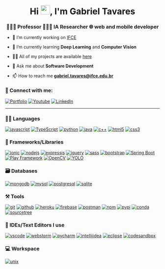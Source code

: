 <h1 align="center">Hi <img src="https://raw.githubusercontent.com/MartinHeinz/MartinHeinz/master/wave.gif" width="30">, I'm Gabriel Tavares</h1>
<h3 align="center">👨🏻‍🏫 Professor 🧑🏻‍💻 IA Researcher 🌐 web and mobile developer</h3>

- 🔭 I’m currently working on [IFCE](https://ifce.edu.br)

- 🌱 I’m currently learning **Deep Learning** and **Computer Vision**

- 👨‍💻 All of my projects are available [here](https://gabrieltavaresmelo.github.io/portifolio)

- 💬 Ask me about **Software Development**

- 📫 How to reach me **gabriel.tavares@ifce.edu.br**

### 🤝 Connect with me:

[![Portfolio](https://img.shields.io/badge/Portfolio-000000?style=for-the-badge&logo=Portfolio&logoColor=white)](https://gabrieltavaresmelo.github.io/portifolio)
[![Youtube](https://img.shields.io/badge/YouTube-F80000?style=for-the-badge&logo=youtube&logoColor=white)](https://www.youtube.com/channel/UCIap01bau4RPLh0fcaHu1Hg)
[![LinkedIn](https://img.shields.io/badge/LinkedIn-0077B5?style=for-the-badge&logo=linkedin&logoColor=white)](https://www.linkedin.com/in/gabriel-tavares-melo)

---

### 🧑‍💻 Languages

[![javascript](https://img.shields.io/badge/JavaScript-323330?style=for-the-badge&logo=javascript&logoColor=F7DF1E)](https://gabrieltavaresmelo.github.io/portifolio)
[![TypeScript](https://img.shields.io/badge/TypeScript-007ACC?style=for-the-badge&logo=typescript&logoColor=white)](https://gabrieltavaresmelo.github.io/portifolio)
[![python](https://img.shields.io/badge/Python-FFD43B?style=for-the-badge&logo=python&logoColor=darkgreen)](https://gabrieltavaresmelo.github.io/portifolio)
[![java](https://img.shields.io/badge/Java-ED8B00?style=for-the-badge&logo=java&logoColor=white)](https://gabrieltavaresmelo.github.io/portifolio)
[![c++](https://img.shields.io/badge/C%2B%2B-00599C?style=for-the-badge&logo=c%2B%2B&logoColor=white)](https://gabrieltavaresmelo.github.io/portifolio)
[![html5](https://img.shields.io/badge/HTML5-E34F26?style=for-the-badge&logo=html5&logoColor=white)](https://gabrieltavaresmelo.github.io/portifolio)
[![css3](https://img.shields.io/badge/CSS3-1572B6?style=for-the-badge&logo=css3&logoColor=white)](https://gabrieltavaresmelo.github.io/portifolio)

### 🧩 Frameworks/Libraries

[![ionic](https://img.shields.io/badge/Ionic-20232A?style=for-the-badge&logo=ionic&logoColor=61DAFB)](https://gabrieltavaresmelo.github.io/portifolio)
[![nodejs](https://img.shields.io/badge/Node.js-339933?style=for-the-badge&logo=nodedotjs&logoColor=white)](https://gabrieltavaresmelo.github.io/portifolio)
[![expressjs](https://img.shields.io/badge/Express.js-000000?style=for-the-badge&logo=express&logoColor=white)](https://gabrieltavaresmelo.github.io/portifolio)
[![jquery](https://img.shields.io/badge/jQuery-0769AD?style=for-the-badge&logo=jquery&logoColor=white)](https://gabrieltavaresmelo.github.io/portifolio)
[![sass](https://img.shields.io/badge/Sass-CC6699?style=for-the-badge&logo=sass&logoColor=white)](https://gabrieltavaresmelo.github.io/portifolio)
[![bootstrap](https://img.shields.io/badge/Bootstrap-563D7C?style=for-the-badge&logo=bootstrap&logoColor=white)](https://gabrieltavaresmelo.github.io/portifolio)
[![Spring Boot](https://img.shields.io/badge/Spring%20Boot-20232A?style=for-the-badge&logo=spring&logoColor=61DAFB)](https://gabrieltavaresmelo.github.io/portifolio)
[![Play Framework](https://img.shields.io/badge/Play%20Framework-20232A?style=for-the-badge&logo=scala&logoColor=61DAFB)](https://gabrieltavaresmelo.github.io/portifolio)
[![OpenCV](https://img.shields.io/badge/OpenCV-20232A?style=for-the-badge&logo=opencv&logoColor=61DAFB)](https://gabrieltavaresmelo.github.io/portifolio)
[![YOLO](https://img.shields.io/badge/YOLO-20232A?style=for-the-badge&logo=yolo&logoColor=61DAFB)](https://gabrieltavaresmelo.github.io/portifolio)

### 🗃️ Databases

[![mongodb](https://img.shields.io/badge/MongoDB-4EA94B?style=for-the-badge&logo=mongodb&logoColor=white)](https://gabrieltavaresmelo.github.io/portifolio)
[![mysql](https://img.shields.io/badge/MySQL-005C84?style=for-the-badge&logo=mysql&logoColor=white)](https://gabrieltavaresmelo.github.io/portifolio)
[![postgresql](https://img.shields.io/badge/PostgreSQL-20232A?style=for-the-badge&logo=postgresql&logoColor=61DAFB)](https://gabrieltavaresmelo.github.io/portifolio)
[![sqlite](https://img.shields.io/badge/SQLite-07405E?style=for-the-badge&logo=sqlite&logoColor=white)](https://itsrakesh.co)

### ⚒️ Tools

[![git](https://img.shields.io/badge/GIT-E44C30?style=for-the-badge&logo=git&logoColor=white)](https://gabrieltavaresmelo.github.io/portifolio)
[![github](https://img.shields.io/badge/GitHub-100000?style=for-the-badge&logo=github&logoColor=white)](https://gabrieltavaresmelo.github.io/portifolio)
[![heroku](https://img.shields.io/badge/Heroku-430098?style=for-the-badge&logo=heroku&logoColor=white)](https://gabrieltavaresmelo.github.io/portifolio)
[![firebase](https://img.shields.io/badge/firebase-ffca28?style=for-the-badge&logo=firebase&logoColor=black)](https://gabrieltavaresmelo.github.io/portifolio)
[![postman](https://img.shields.io/badge/Postman-FF6C37?style=for-the-badge&logo=Postman&logoColor=white)](https://gabrieltavaresmelo.github.io/portifolio)
[![npm](https://img.shields.io/badge/npm-CB3837?style=for-the-badge&logo=npm&logoColor=white)](https://gabrieltavaresmelo.github.io/portifolio)
[![pypi](https://img.shields.io/badge/pypi-3775A9?style=for-the-badge&logo=pypi&logoColor=white)](https://gabrieltavaresmelo.github.io/portifolio)
[![conda](https://img.shields.io/badge/conda-342B029.svg?&style=for-the-badge&logo=anaconda&logoColor=white)](https://gabrieltavaresmelo.github.io/portifolio)
[![sourcetree](https://img.shields.io/badge/SourceTree-179287?style=for-the-badge&logo=sourcetree&logoColor=white)](https://gabrieltavaresmelo.github.io/portifolio)

### 🧠 IDEs/Text Editors I use

[![vscode](https://img.shields.io/badge/Visual_Studio_Code-0078D4?style=for-the-badge&logo=visual%20studio%20code&logoColor=white)](https://gabrieltavaresmelo.github.io/portifolio)
[![webstorm](https://img.shields.io/badge/WebStorm-000000?style=for-the-badge&logo=WebStorm&logoColor=white)](https://gabrieltavaresmelo.github.io/portifolio)
[![pycharm](https://img.shields.io/badge/PyCharm-000000.svg?&style=for-the-badge&logo=PyCharm&logoColor=white)](https://gabrieltavaresmelo.github.io/portifolio)
[![intellijidea](https://img.shields.io/badge/IntelliJIDEA-000000.svg?style=for-the-badge&logo=intellij-idea&logoColor=white)](https://gabrieltavaresmelo.github.io/portifolio)
[![eclipse](https://img.shields.io/badge/Eclipse-000000.svg?style=for-the-badge&logo=eclipse&logoColor=white)](https://gabrieltavaresmelo.github.io/portifolio)
[![codesandbox](https://img.shields.io/badge/Codesandbox-000000?style=for-the-badge&logo=CodeSandbox&logoColor=white)](https://gabrieltavaresmelo.github.io/portifolio)

### 💻 Workspace

[![unix](https://img.shields.io/badge/Linux-0078D6?style=for-the-badge&logo=linux&logoColor=white)](https://gabrieltavaresmelo.github.io/portifolio)

<!-- 
[![windows](https://img.shields.io/badge/Windows-0078D6?style=for-the-badge&logo=windows&logoColor=white)](https://gabrieltavaresmelo.github.io/portifolio)
-->

<!-- [![hp laptop](https://img.shields.io/badge/hp%20laptop-0096D6?style=for-the-badge&logo=hp&logoColor=white)](https://gabrieltavaresmelo.github.io/portifolio)
[![acer monitor](https://img.shields.io/badge/acer%20monitor-83B81A?style=for-the-badge&logo=acer&logoColor=white)](https://gabrieltavaresmelo.github.io/portifolio) -->
